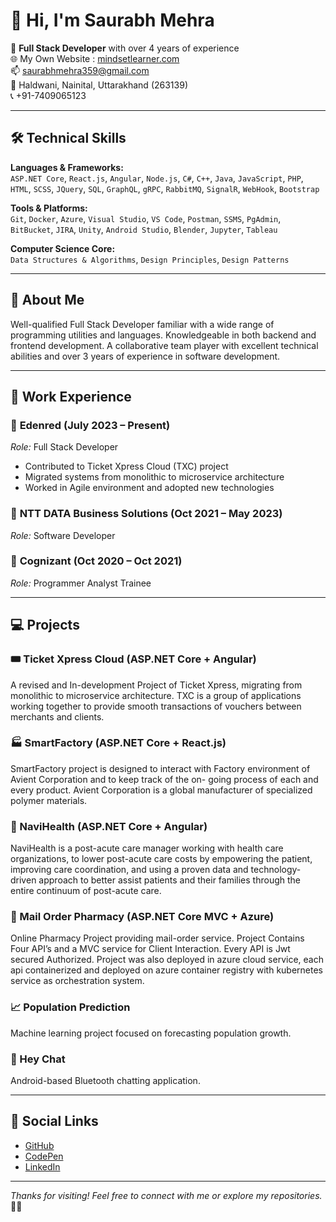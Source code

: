 # 👋 Hi, I'm Saurabh Mehra

🚀 **Full Stack Developer** with over 4 years of experience  
🌐 My Own Website : [mindsetlearner.com](https://www.mindsetlearner.com)  
📫 saurabhmehra359@gmail.com  
📍 Haldwani, Nainital, Uttarakhand (263139)  
📞 +91-7409065123  

---

## 🛠 Technical Skills

**Languages & Frameworks:**  
`ASP.NET Core`, `React.js`, `Angular`, `Node.js`, `C#`, `C++`, `Java`, `JavaScript`, `PHP`, `HTML`, `SCSS`, `JQuery`, `SQL`, `GraphQL`, `gRPC`, `RabbitMQ`, `SignalR`, `WebHook`, `Bootstrap`

**Tools & Platforms:**  
`Git`, `Docker`, `Azure`, `Visual Studio`, `VS Code`, `Postman`, `SSMS`, `PgAdmin`, `BitBucket`, `JIRA`, `Unity`, `Android Studio`, `Blender`, `Jupyter`, `Tableau`

**Computer Science Core:**  
`Data Structures & Algorithms`, `Design Principles`, `Design Patterns`

---

## 🧠 About Me

Well-qualified Full Stack Developer familiar with a wide range of programming utilities and languages. Knowledgeable in both backend and frontend development. A collaborative team player with excellent technical abilities and over 3 years of experience in software development.

---

## 💼 Work Experience

### 🏢 **Edenred** (July 2023 – Present)  
*Role:* Full Stack Developer  
- Contributed to Ticket Xpress Cloud (TXC) project  
- Migrated systems from monolithic to microservice architecture  
- Worked in Agile environment and adopted new technologies

### 🏢 **NTT DATA Business Solutions** (Oct 2021 – May 2023)  
*Role:* Software Developer

### 🏢 **Cognizant** (Oct 2020 – Oct 2021)  
*Role:* Programmer Analyst Trainee

---

## 💻 Projects

### 🎟 Ticket Xpress Cloud (ASP.NET Core + Angular)  
A revised and In-development Project of Ticket Xpress, migrating from monolithic to microservice architecture. TXC is a group of applications working together to provide smooth transactions of vouchers between merchants and clients.

### 🏭 SmartFactory (ASP.NET Core + React.js)  
SmartFactory project is designed to interact with Factory environment of Avient Corporation and to keep track of the on- going process of each and every product. Avient Corporation is a global manufacturer of specialized polymer materials.

### 🏥 NaviHealth (ASP.NET Core + Angular)  
NaviHealth is a post-acute care manager working with health care organizations, to lower post-acute care costs by empowering the patient, improving care coordination, and using a proven data and technology-driven approach to better assist patients and their families through the entire continuum of post-acute care.

### 💊 Mail Order Pharmacy (ASP.NET Core MVC + Azure)  
Online Pharmacy Project providing mail-order service. Project Contains Four API’s and a MVC service for Client Interaction. Every API is Jwt secured Authorized. Project was also deployed in azure cloud service, each api containerized and deployed on azure container registry with kubernetes service as orchestration system.

### 📈 Population Prediction  
Machine learning project focused on forecasting population growth.

### 📱 Hey Chat  
Android-based Bluetooth chatting application.

---

## 🔗 Social Links

- [GitHub](https://github.com/Saurabh359)  
- [CodePen](https://codepen.io/saurabh359)  
- [LinkedIn](https://www.linkedin.com/in/saurabh-m-053283128/)  

---

_Thanks for visiting! Feel free to connect with me or explore my repositories._ 👨‍💻
